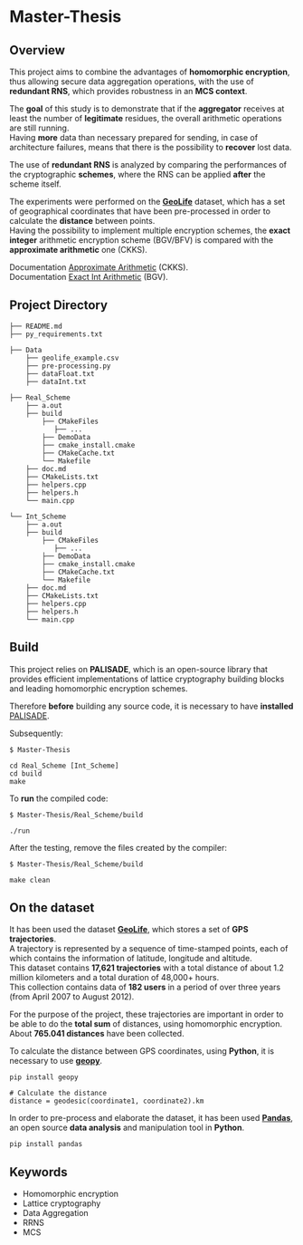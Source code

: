 # Master-Thesis

## Overview
This project aims to combine the advantages of **homomorphic encryption**, thus allowing secure data aggregation operations, with the use of **redundant RNS**, which provides robustness in an **MCS context**.<p>
The **goal** of this study is to demonstrate that if the **aggregator** receives at least the number of **legitimate** residues, the overall arithmetic operations are still running.<br>
Having **more** data than necessary prepared for sending, in case of architecture failures, means that there is the possibility to **recover** lost data.<p>

The use of **redundant RNS** is analyzed by comparing the performances of the cryptographic **schemes**, where the RNS can be applied **after** the scheme itself.<p>

The experiments were performed on the [**GeoLife**](https://www.microsoft.com/en-us/download/details.aspx?id=52367) dataset, which has a set of geographical coordinates that have been pre-processed in order to calculate the **distance** between points.<br>
Having the possibility to implement multiple encryption schemes, the **exact integer** arithmetic encryption scheme (BGV/BFV) is compared with the **approximate arithmetic** one (CKKS).

Documentation [Approximate Arithmetic](https://github.com/ChiaraBn/Master-Thesis/tree/main/Real_Scheme/doc.md) (CKKS).<br>
Documentation [Exact Int Arithmetic](https://github.com/ChiaraBn/Master-Thesis/tree/main/Int_Scheme/doc.md) (BGV).<br>

## Project Directory

    ├── README.md
    ├── py_requirements.txt

    ├── Data
        ├── geolife_example.csv
        ├── pre-processing.py
        ├── dataFloat.txt
        ├── dataInt.txt

    ├── Real_Scheme
        ├── a.out
        ├── build
            ├── CMakeFiles
               ├── ...
            ├── DemoData
            ├── cmake_install.cmake
            ├── CMakeCache.txt
            └── Makefile
        ├── doc.md
        ├── CMakeLists.txt
        ├── helpers.cpp
        ├── helpers.h
        └── main.cpp

    └── Int_Scheme
        ├── a.out
        ├── build
            ├── CMakeFiles
               ├── ...
            ├── DemoData
            ├── cmake_install.cmake
            ├── CMakeCache.txt
            └── Makefile
        ├── doc.md
        ├── CMakeLists.txt
        ├── helpers.cpp
        ├── helpers.h
        └── main.cpp

## Build
This project relies on **PALISADE**, which is an open-source library that provides efficient implementations of lattice cryptography building blocks and leading homomorphic encryption schemes.<br>

Therefore **before** building any source code, it is necessary to have **installed** [PALISADE](https://gitlab.com/palisade/palisade-development/-/tree/release-v1.11.2). <p>

Subsequently:
```
$ Master-Thesis

cd Real_Scheme [Int_Scheme]
cd build
make
```

To **run** the compiled code:
```
$ Master-Thesis/Real_Scheme/build

./run
```

After the testing, remove the files created by the compiler:
```
$ Master-Thesis/Real_Scheme/build

make clean
```

## On the dataset
It has been used the dataset [**GeoLife**](https://www.microsoft.com/en-us/download/details.aspx?id=52367), which stores a set of **GPS** **trajectories**.<br>
A trajectory is represented by a sequence of time-stamped points, each of which contains the information of latitude, longitude and altitude. <br>
This dataset contains **17,621 trajectories** with a total distance of about 1.2 million kilometers and a total duration of 48,000+ hours.<br>
This collection contains data of **182 users** in a period of over three years (from April 2007 to August 2012).<p>

For the purpose of the project, these trajectories are important in order to be able to do the **total sum** of distances, using homomorphic encryption. <br>
About **765.041 distances** have been collected.

To calculate the distance between GPS coordinates, using **Python**, it is necessary to use [**geopy**](https://geopy.readthedocs.io/en/stable/).<br>
```
pip install geopy

# Calculate the distance
distance = geodesic(coordinate1, coordinate2).km
```

In order to pre-process and elaborate the dataset, it has been used [**Pandas**](https://pandas.pydata.org/), an open source **data analysis** and manipulation tool in **Python**.

```
pip install pandas
```

## Keywords
- Homomorphic encryption
- Lattice cryptography
- Data Aggregation
- RRNS
- MCS
